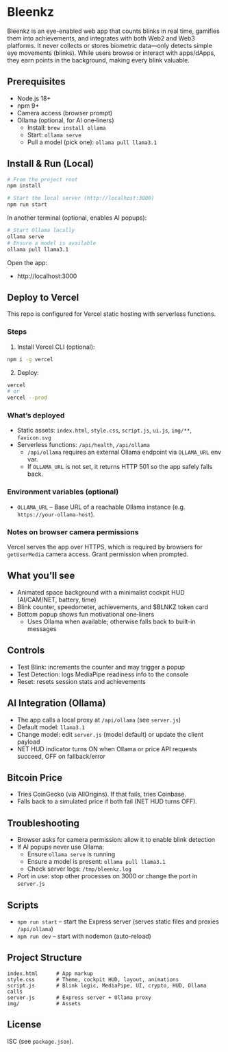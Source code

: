 # Bleenkz

Bleenkz is an eye-enabled web app that counts blinks in real time, gamifies them into achievements, and integrates with both Web2 and Web3 platforms. It never collects or stores biometric data—only detects simple eye movements (blinks). While users browse or interact with apps/dApps, they earn points in the background, making every blink valuable.

## Prerequisites

- Node.js 18+
- npm 9+
- Camera access (browser prompt)
- Ollama (optional, for AI one‑liners)
  - Install: `brew install ollama`
  - Start: `ollama serve`
  - Pull a model (pick one): `ollama pull llama3.1`

## Install & Run (Local)

```bash
# From the project root
npm install

# Start the local server (http://localhost:3000)
npm run start
```

In another terminal (optional, enables AI popups):

```bash
# Start Ollama locally
ollama serve
# Ensure a model is available
ollama pull llama3.1
```

Open the app:

- http://localhost:3000

## Deploy to Vercel

This repo is configured for Vercel static hosting with serverless functions.

### Steps

1. Install Vercel CLI (optional):

```bash
npm i -g vercel
```

2. Deploy:

```bash
vercel
# or
vercel --prod
```

### What’s deployed

- Static assets: `index.html`, `style.css`, `script.js`, `ui.js`, `img/**`, `favicon.svg`
- Serverless functions: `/api/health`, `/api/ollama`
  - `/api/ollama` requires an external Ollama endpoint via `OLLAMA_URL` env var.
  - If `OLLAMA_URL` is not set, it returns HTTP 501 so the app safely falls back.

### Environment variables (optional)

- `OLLAMA_URL` – Base URL of a reachable Ollama instance (e.g. `https://your-ollama-host`).

### Notes on browser camera permissions

Vercel serves the app over HTTPS, which is required by browsers for `getUserMedia` camera access. Grant permission when prompted.

## What you’ll see

- Animated space background with a minimalist cockpit HUD (AI/CAM/NET, battery, time)
- Blink counter, speedometer, achievements, and $BLNKZ token card
- Bottom popup shows fun motivational one‑liners
  - Uses Ollama when available; otherwise falls back to built-in messages

## Controls

- Test Blink: increments the counter and may trigger a popup
- Test Detection: logs MediaPipe readiness info to the console
- Reset: resets session stats and achievements

## AI Integration (Ollama)

- The app calls a local proxy at `/api/ollama` (see `server.js`)
- Default model: `llama3.1`
- Change model: edit `server.js` (model default) or update the client payload
- NET HUD indicator turns ON when Ollama or price API requests succeed, OFF on fallback/error

## Bitcoin Price

- Tries CoinGecko (via AllOrigins). If that fails, tries Coinbase.
- Falls back to a simulated price if both fail (NET HUD turns OFF).

## Troubleshooting

- Browser asks for camera permission: allow it to enable blink detection
- If AI popups never use Ollama:
  - Ensure `ollama serve` is running
  - Ensure a model is present: `ollama pull llama3.1`
  - Check server logs: `/tmp/bleenkz.log`
- Port in use: stop other processes on 3000 or change the port in `server.js`

## Scripts

- `npm run start` – start the Express server (serves static files and proxies `/api/ollama`)
- `npm run dev` – start with nodemon (auto-reload)

## Project Structure

```
index.html      # App markup
style.css       # Theme, cockpit HUD, layout, animations
script.js       # Blink logic, MediaPipe, UI, crypto, HUD, Ollama calls
server.js       # Express server + Ollama proxy
img/            # Assets
```

## License

ISC (see `package.json`).

